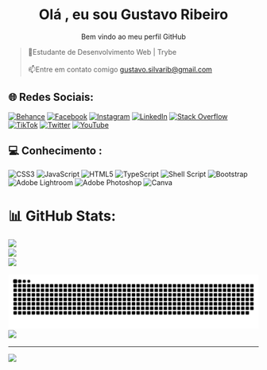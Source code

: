 <h1 align="center">Olá , eu sou Gustavo Ribeiro</h1>
                               <p align="center"> Bem vindo ao meu perfil GitHub </p>

>🌱Estudante de Desenvolvimento Web | Trybe<br><br>📫Entre em contato comigo gustavo.silvarib@gmail.com



## 🌐 Redes Sociais:
[![Behance](https://img.shields.io/badge/Behance-1769ff?logo=behance&logoColor=white)](https://behance.net/gustavomegusta) [![Facebook](https://img.shields.io/badge/Facebook-%231877F2.svg?logo=Facebook&logoColor=white)](https://facebook.com/gustavo.silvarib3) [![Instagram](https://img.shields.io/badge/Instagram-%23E4405F.svg?logo=Instagram&logoColor=white)](https://instagram.com/srgustavorib) [![LinkedIn](https://img.shields.io/badge/LinkedIn-%230077B5.svg?logo=linkedin&logoColor=white)](https://linkedin.com/in/gustavodasilvaribeiro) [![Stack Overflow](https://img.shields.io/badge/-Stackoverflow-FE7A16?logo=stack-overflow&logoColor=white)](https://stackoverflow.com/users/gustavo-ribeiro) [![TikTok](https://img.shields.io/badge/TikTok-%23000000.svg?logo=TikTok&logoColor=white)](https://tiktok.com/@@gustavomegusta) [![Twitter](https://img.shields.io/badge/Twitter-%231DA1F2.svg?logo=Twitter&logoColor=white)](https://twitter.com/srgustavorib) [![YouTube](https://img.shields.io/badge/YouTube-%23FF0000.svg?logo=YouTube&logoColor=white)](https://youtube.com/c//UC4pNLozj5H8LXk0Hls42z5A) 

## 💻 Conhecimento :
![CSS3](https://img.shields.io/badge/css3-%231572B6.svg?style=for-the-badge&logo=css3&logoColor=white) ![JavaScript](https://img.shields.io/badge/javascript-%23323330.svg?style=for-the-badge&logo=javascript&logoColor=%23F7DF1E) ![HTML5](https://img.shields.io/badge/html5-%23E34F26.svg?style=for-the-badge&logo=html5&logoColor=white) ![TypeScript](https://img.shields.io/badge/typescript-%23007ACC.svg?style=for-the-badge&logo=typescript&logoColor=white) ![Shell Script](https://img.shields.io/badge/shell_script-%23121011.svg?style=for-the-badge&logo=gnu-bash&logoColor=white) ![Bootstrap](https://img.shields.io/badge/bootstrap-%23563D7C.svg?style=for-the-badge&logo=bootstrap&logoColor=white) ![Adobe Lightroom](https://img.shields.io/badge/Adobe%20Lightroom-31A8FF.svg?style=for-the-badge&logo=Adobe%20Lightroom&logoColor=white) ![Adobe Photoshop](https://img.shields.io/badge/adobephotoshop-%2331A8FF.svg?style=for-the-badge&logo=adobephotoshop&logoColor=white) ![Canva](https://img.shields.io/badge/Canva-%2300C4CC.svg?style=for-the-badge&logo=Canva&logoColor=white)
# 📊 GitHub Stats:
![](https://github-readme-stats.vercel.app/api?username=gustavosilvaribeiro&theme=monokai&hide_border=false&include_all_commits=true&count_private=true)<br/>
![](https://github-readme-streak-stats.herokuapp.com/?user=gustavosilvaribeiro&theme=monokai&hide_border=false)<br/>
![](https://github-readme-stats.vercel.app/api/top-langs/?username=gustavosilvaribeiro&theme=monokai&hide_border=false&include_all_commits=true&count_private=true&layout=compact)



![Snake animation](https://raw.githubusercontent.com/Platane/snk/output/github-contribution-grid-snake.svg)
[![](https://visitcount.itsvg.in/api?id=gustavosilvaribeiro&icon=3&color=12)](https://visitcount.itsvg.in)

---
[![](https://visitcount.itsvg.in/api?id=gustavosilvaribeiro&icon=0&color=0)](https://visitcount.itsvg.in)
